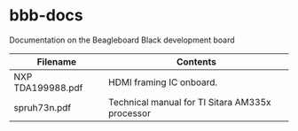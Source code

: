 # bbb-docs
Documentation on the Beagleboard Black development board

Filename           | Contents
------------------ | -----------------------------------------------
 NXP TDA199988.pdf | HDMI framing IC onboard.
 spruh73n.pdf      | Technical manual for TI Sitara AM335x processor

